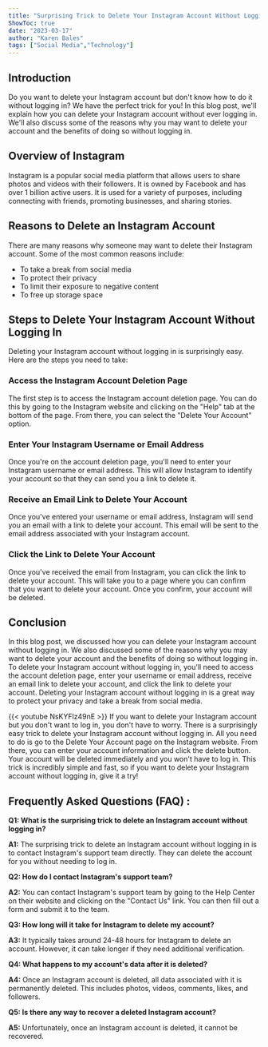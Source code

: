 ```yaml
---
title: "Surprising Trick to Delete Your Instagram Account Without Logging In - You Won't Believe How Easy It Is!"
ShowToc: true 
date: "2023-03-17"
author: "Karen Bales" 
tags: ["Social Media","Technology"]
---
```

## Introduction

Do you want to delete your Instagram account but don't know how to do it without logging in? We have the perfect trick for you! In this blog post, we'll explain how you can delete your Instagram account without ever logging in. We'll also discuss some of the reasons why you may want to delete your account and the benefits of doing so without logging in. 

## Overview of Instagram

Instagram is a popular social media platform that allows users to share photos and videos with their followers. It is owned by Facebook and has over 1 billion active users. It is used for a variety of purposes, including connecting with friends, promoting businesses, and sharing stories.

## Reasons to Delete an Instagram Account

There are many reasons why someone may want to delete their Instagram account. Some of the most common reasons include:

* To take a break from social media
* To protect their privacy
* To limit their exposure to negative content
* To free up storage space

## Steps to Delete Your Instagram Account Without Logging In

Deleting your Instagram account without logging in is surprisingly easy. Here are the steps you need to take:

### Access the Instagram Account Deletion Page

The first step is to access the Instagram account deletion page. You can do this by going to the Instagram website and clicking on the "Help" tab at the bottom of the page. From there, you can select the "Delete Your Account" option.

### Enter Your Instagram Username or Email Address

Once you're on the account deletion page, you'll need to enter your Instagram username or email address. This will allow Instagram to identify your account so that they can send you a link to delete it.

### Receive an Email Link to Delete Your Account

Once you've entered your username or email address, Instagram will send you an email with a link to delete your account. This email will be sent to the email address associated with your Instagram account.

### Click the Link to Delete Your Account

Once you've received the email from Instagram, you can click the link to delete your account. This will take you to a page where you can confirm that you want to delete your account. Once you confirm, your account will be deleted.

## Conclusion

In this blog post, we discussed how you can delete your Instagram account without logging in. We also discussed some of the reasons why you may want to delete your account and the benefits of doing so without logging in. To delete your Instagram account without logging in, you'll need to access the account deletion page, enter your username or email address, receive an email link to delete your account, and click the link to delete your account. Deleting your Instagram account without logging in is a great way to protect your privacy and take a break from social media.

{{< youtube NsKYFlz49nE >}} 
If you want to delete your Instagram account but you don't want to log in, you don't have to worry. There is a surprisingly easy trick to delete your Instagram account without logging in. All you need to do is go to the Delete Your Account page on the Instagram website. From there, you can enter your account information and click the delete button. Your account will be deleted immediately and you won't have to log in. This trick is incredibly simple and fast, so if you want to delete your Instagram account without logging in, give it a try!

## Frequently Asked Questions (FAQ) :
**Q1: What is the surprising trick to delete an Instagram account without logging in?**

**A1:** The surprising trick to delete an Instagram account without logging in is to contact Instagram's support team directly. They can delete the account for you without needing to log in. 

**Q2: How do I contact Instagram's support team?**

**A2:** You can contact Instagram's support team by going to the Help Center on their website and clicking on the "Contact Us" link. You can then fill out a form and submit it to the team.

**Q3: How long will it take for Instagram to delete my account?**

**A3:** It typically takes around 24-48 hours for Instagram to delete an account. However, it can take longer if they need additional verification.

**Q4: What happens to my account's data after it is deleted?**

**A4:** Once an Instagram account is deleted, all data associated with it is permanently deleted. This includes photos, videos, comments, likes, and followers.

**Q5: Is there any way to recover a deleted Instagram account?**

**A5:** Unfortunately, once an Instagram account is deleted, it cannot be recovered.


